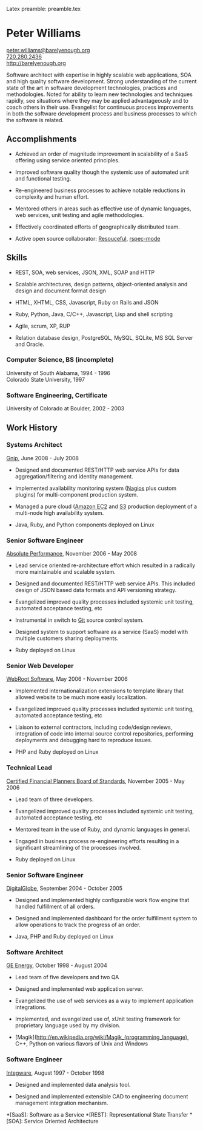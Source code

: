 Latex preamble: preamble.tex

Peter Williams
==============

<peter.williams@barelyenough.org>  
[720.280.2436](tel:+1.720.280.2436)  
<http://barelyenough.org>

Software architect with expertise in highly scalable web applications,
SOA and high quality software development.  Strong understanding of
the current state of the art in software development technologies,
practices and methodologies.  Noted for ability to learn new
technologies and techniques rapidly, see situations where they may be
applied advantageously and to coach others in their use.  Evangelist
for continuous process improvements in both the software development
process and business processes to which the software is related.

Accomplishments
---------------

 * Achieved an order of magnitude improvement in scalability of a SaaS
   offering using service oriented principles.

 * Improved software quality though the systemic use of automated unit
   and functional testing.

 * Re-engineered business processes to achieve notable reductions in
   complexity and human effort.

 * Mentored others in areas such as effective use of dynamic
   languages, web services, unit testing and agile methodologies.

 * Effectively coordinated efforts of geographically distributed team.

 * Active open source collaborator: [Resouceful](http://github.com/paul/resourceful/tree/master),
   [rspec-mode](http://pezra.barelyenough.org/projects/rspec-mode)

Skills
-------

 * REST, SOA, web services, JSON, XML, SOAP and HTTP

 * Scalable architectures, design patterns, object-oriented analysis
   and design and document format design

 * HTML, XHTML, CSS, Javascript, Ruby on Rails and JSON

 * Ruby, Python, Java, C/C++, Javascript, Lisp and shell scripting

 * Agile, scrum, XP, RUP

 * Relation database design, PostgreSQL, MySQL, SQLite, MS SQL Server and
   Oracle. 

### Computer Science, BS (incomplete)
University of South Alabama, 1994 - 1996  
Colorado State University, 1997

### Software Engineering, Certificate
University of Colorado at Boulder, 2002 - 2003


Work History
------------

### Systems Architect

[Gnip](http://gnipcentral.com), June 2008 - July 2008

 * Designed and documented REST/HTTP web service APIs for data
   aggregation/filtering and identity management.

 * Implemented availability monitoring system
   ([Nagios](http://www.nagios.org/) plus custom plugins) for
   multi-component production system.

 * Managed a pure cloud ([Amazon EC2](http://www.amazon.com/gp/browse.html?node=201590011) and
   [S3](http://www.amazon.com/gp/browse.html?node=16427261) production
   deployment of a multi-node high availability system.

 * Java, Ruby, and Python components deployed on Linux

### Senior Software Engineer  

[Absolute Performance](http://www.absolute-performance.com/), November 2006 - May 2008

 * Lead service oriented re-architecture effort which resulted in a
   radically more maintainable and scalable system.

 * Designed and documented REST/HTTP web service APIs.  This included
   design of JSON based data formats and API versioning strategy.

 * Evangelized improved quality processes included systemic unit
   testing, automated acceptance testing, etc

 * Instrumental in switch to [Git](http://git.or.cz/) source control
   system.

 * Designed system to support software as a service (SaaS) model with
   multiple customers sharing deployments.  

 * Ruby deployed on Linux

### Senior Web Developer  

[WebRoot Software](http://webroot.com), May 2006  - November 2006

 * Implemented internationalization extensions to template library
   that allowed website to be much more easily localization.

 * Evangelized improved quality processes included systemic unit
   testing, automated acceptance testing, etc

 * Liaison to external contractors, including code/design reviews,
   integration of code into internal source control repositories,
   performing deployments and debugging hard to reproduce issues.

 * PHP and Ruby deployed on Linux
 
### Technical Lead  

[Certified Financial Planners Board of Standards](http://www.cfp.net/), November 2005 - May 2006

 * Lead team of three developers.

 * Evangelized improved quality processes included systemic unit
   testing, automated acceptance testing, etc

 * Mentored team in the use of Ruby, and dynamic languages in general.

 * Engaged in business process re-engineering efforts resulting in a
   significant streamlining of the processes involved.

 * Ruby deployed on Linux

### Senior Software Engineer  

[DigitalGlobe](http://digitalglobe.com/), September 2004 - October 2005

 * Designed and implemented highly configurable work flow engine that
   handled fulfillment of all orders.

 * Designed and implemented dashboard for the order fulfillment system
   to allow operations to track the progress of an order.

 * Java, PHP and Ruby deployed on Linux

### Software Architect  

[GE Energy](http://www.gepower.com/), October 1998 - August 2004

 * Lead team of five developers and two QA

 * Designed and implemented web application server.

 * Evangelized the use of web services as a way to implement
   application integrations.

 * Implemented, and evangelized use of, xUnit testing framework for
   proprietary language used by my division.
   
 * [Magik](http://en.wikipedia.org/wiki/Magik_(programming_language),
   C++, Python on various flavors of Unix and Windows

### Software Engineer  

[Integware](http://integware.com/), August 1997 - October 1998

 * Designed and implemented data analysis tool.

 * Designed and implemented extensible CAD to engineering document
   management integration mechanism.



*[SaaS]: Software as a Service
*[REST]: Representational State Transfer
*[SOA]: Service Oriented Architecture
